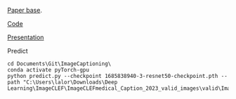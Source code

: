 [Paper base](https://paperswithcode.com/paper/bangla-image-caption-generation-through-cnn).

[Code](https://drive.google.com/file/d/1KgeKJ2hjKWXyn-2jf5WV50NpfBGhbLAW/view?usp=drive_link)

[Presentation](https://drive.google.com/file/d/15nQlZZ99uesOcQQz-mkYbCKra7fqVxBh/view?usp=sharing)

Predict
```
cd Documents\Git\ImageCaptioning\
conda activate pyTorch-gpu
python predict.py --checkpoint 1685838940-3-resnet50-checkpoint.pth --path "C:\Users\lalor\Downloads\Deep Learning\ImageCLEF\ImageCLEFmedical_Caption_2023_valid_images\valid\ImageCLEFmedical_Caption_2023_valid_000001.jpg"
```